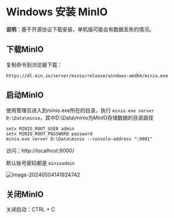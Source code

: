 # Windows 安装 MinIO

**说明**：基于开源协议下载安装，单机版可能会有数据丢失的情况。

## 下载MinIO

复制命令到浏览器下载：

```shell
https://dl.min.io/server/minio/release/windows-amd64/minio.exe
```

## 启动MinIO

使用管理员进入到minio.exe所在的目录，执行 `minio.exe server D:\Data\minio`，其中D:\Data\minio为MinIO存储数据的目录路径

```shell
setx MINIO_ROOT_USER admin 
setx MINIO_ROOT_PASSWORD password 
minio.exe server D:\Data\minio --console-address ":9001"
```

访问：http://localhost:9000/

默认账号密码都是 `minioadmin`

![image-20240504141924742](https://cdn.jsdelivr.net/gh/letengzz/tc2@main/img202405041419090.png)

## 关闭MinIO

关闭启动：CTRL + C

